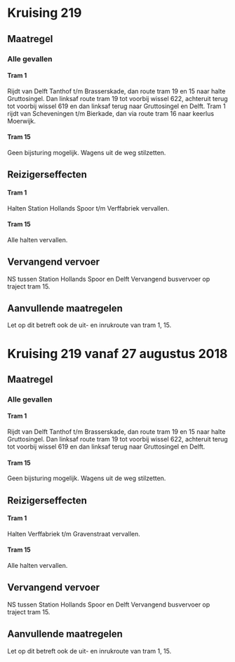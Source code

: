 # Kruising 219
## Maatregel
### Alle gevallen

#### Tram 1
Rijdt van Delft Tanthof t/m Brasserskade, dan route tram 19 en 15 naar halte Gruttosingel. Dan linksaf route tram 19 tot voorbij wissel 622, achteruit terug tot voorbij wissel 619 en dan linksaf terug naar Gruttosingel en Delft.
Tram 1 rijdt van Scheveningen t/m Bierkade, dan via route tram 16 naar keerlus Moerwijk.

#### Tram 15
Geen bijsturing mogelijk.
Wagens uit de weg stilzetten.

## Reizigerseffecten

#### Tram 1
Halten Station Hollands Spoor t/m Verffabriek vervallen.

#### Tram 15
Alle halten vervallen.

## Vervangend vervoer
NS tussen Station Hollands Spoor en Delft
Vervangend busvervoer op traject tram 15.

## Aanvullende maatregelen
Let op dit betreft ook de uit- en inrukroute van tram 1, 15.

# Kruising 219 vanaf 27 augustus 2018
## Maatregel
### Alle gevallen

#### Tram 1
Rijdt van Delft Tanthof t/m Brasserskade, dan route tram 19 en 15 naar halte Gruttosingel. Dan linksaf route tram 19 tot voorbij wissel 622, achteruit terug tot voorbij wissel 619 en dan linksaf terug naar Gruttosingel en Delft.

#### Tram 15
Geen bijsturing mogelijk.
Wagens uit de weg stilzetten.

## Reizigerseffecten

#### Tram 1
Halten Verffabriek t/m Gravenstraat vervallen.

#### Tram 15
Alle halten vervallen.

## Vervangend vervoer
NS tussen Station Hollands Spoor en Delft
Vervangend busvervoer op traject tram 15.

## Aanvullende maatregelen
Let op dit betreft ook de uit- en inrukroute van tram 1, 15.
